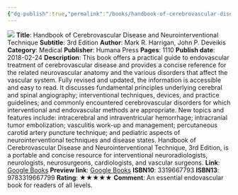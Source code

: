 ```yaml
---
{"dg-publish":true,"permalink":"/books/handbook-of-cerebrovascular-disease-and-neurointerventional-technique/","title":"Handbook of Cerebrovascular Disease and Neurointerventional Technique","created":"2024-03-03T13:45:12.239-08:00","updated":"2024-03-03T13:58:12.311-08:00"}
---
```



![](http://books.google.com/books/content?id=pM1NDwAAQBAJ&printsec=frontcover&img=1&zoom=1&edge=curl&source=gbs_api)
**Title**: Handbook of Cerebrovascular Disease and Neurointerventional Technique
**Subtitle**: 3rd Edition
**Author**: Mark R. Harrigan, John P. Deveikis
**Category**: Medical
**Publisher**: Humana Press
**Pages**: 1110
**Publish date**: 2018-02-24
**Description**: This book offers a practical guide to endovascular treatment of cerebrovascular disease and provides a concise reference for the related neurovascular anatomy and the various disorders that affect the vascular system. Fully revised and updated, the information is accessible and easy to read. It discusses fundamental principles underlying cerebral and spinal angiography; interventional techniques, devices, and practice guidelines; and commonly encountered cerebrovascular disorders for which interventional and endovascular methods are appropriate. New topics and features include: intracerebral and intraventricular hemorrhage; intracranial tumor embolization; vasculitis work-up and management; percutaneous carotid artery puncture technique; and pediatric aspects of neurointerventional techniques and disease states. Handbook of Cerebrovascular Disease and Neurointerventional Technique, 3rd Edition, is a portable and concise resource for interventional neuroradiologists, neurologists, neurosurgeons, cardiologists, and vascular surgeons.
**Link**: [Google Books](https://play.google.com/store/books/details?id=pM1NDwAAQBAJ)
**Preview link**: [Google Books](http://books.google.com/books?id=pM1NDwAAQBAJ&pg=PA231&dq=9783319667799&hl=&as_pt=BOOKS&cd=1&source=gbs_api)
**ISBN10**: 3319667793
**ISBN13**: 9783319667799
**Rating**: ★★★★★
**Comment**: An essential endovascular book for readers of all levels.
